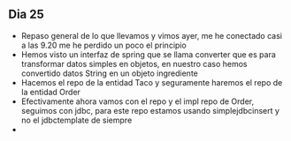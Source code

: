 Dia 25
-
- Repaso general de lo que llevamos y vimos ayer, me he conectado casi a las 9.20 me he perdido un poco el principio
- Hemos visto un interfaz de spring que se llama converter que es para transformar datos simples en objetos, en nuestro caso hemos convertido datos String en un objeto ingrediente
- Hacemos el repo de la entidad Taco y seguramente haremos el repo de la entidad Order
- Efectivamente ahora vamos con el repo y el impl repo de Order, seguimos con jdbc, para este repo estamos usando simplejdbcinsert y no el jdbctemplate de siempre
- 